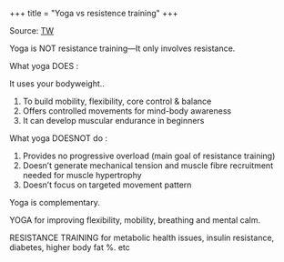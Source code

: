 +++
title = "Yoga vs resistence training"
+++

Source: [TW](https://x.com/thesneha_/status/1942152616089412047)

Yoga is NOT resistance training—It only involves resistance.

What yoga DOES :

It uses your bodyweight..
1. To build mobility, flexibility, core control & balance
2. Offers controlled movements for mind-body awareness
3. It can develop muscular endurance in beginners

What yoga DOESNOT do :

1. Provides no progressive overload (main goal of resistance training)
2. Doesn’t generate mechanical tension and muscle fibre recruitment needed for muscle hypertrophy
3. Doesn’t focus on targeted movement pattern

Yoga is complementary.

YOGA for improving flexibility, mobility, breathing and mental calm.

RESISTANCE TRAINING for metabolic health issues, insulin resistance, diabetes, higher body fat %. etc